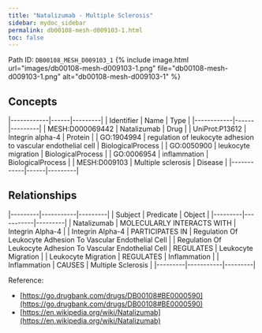 ```yaml
---
title: "Natalizumab - Multiple Sclerosis"
sidebar: mydoc_sidebar
permalink: db00108-mesh-d009103-1.html
toc: false 
---
```



Path ID: `DB00108_MESH_D009103_1`
{% include image.html url="images/db00108-mesh-d009103-1.png" file="db00108-mesh-d009103-1.png" alt="db00108-mesh-d009103-1" %}

## Concepts

|------------|------|---------|
| Identifier | Name | Type    |
|------------|------|---------|
| MESH:D000069442 | Natalizumab | Drug |
| UniProt:P13612 | Integrin alpha-4 | Protein |
| GO:1904994 | regulation of leukocyte adhesion to vascular endothelial cell | BiologicalProcess |
| GO:0050900 | leukocyte migration | BiologicalProcess |
| GO:0006954 | inflammation | BiologicalProcess |
| MESH:D009103 | Multiple sclerosis | Disease |
|------------|------|---------|

## Relationships

|---------|-----------|---------|
| Subject | Predicate | Object  |
|---------|-----------|---------|
| Natalizumab | MOLECULARLY INTERACTS WITH | Integrin Alpha-4 |
| Integrin Alpha-4 | PARTICIPATES IN | Regulation Of Leukocyte Adhesion To Vascular Endothelial Cell |
| Regulation Of Leukocyte Adhesion To Vascular Endothelial Cell | REGULATES | Leukocyte Migration |
| Leukocyte Migration | REGULATES | Inflammation |
| Inflammation | CAUSES | Multiple Sclerosis |
|---------|-----------|---------|

Reference: 
  - [https://go.drugbank.com/drugs/DB00108#BE0000590](https://go.drugbank.com/drugs/DB00108#BE0000590)
  - [https://en.wikipedia.org/wiki/Natalizumab](https://en.wikipedia.org/wiki/Natalizumab)
